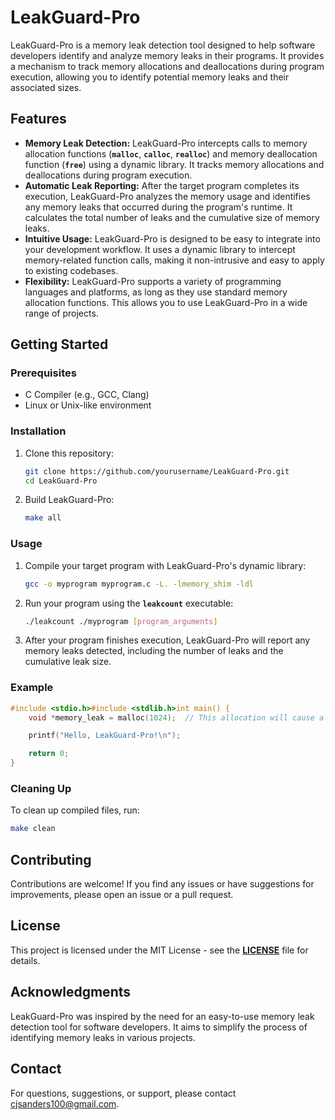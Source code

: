 # **LeakGuard-Pro**

LeakGuard-Pro is a memory leak detection tool designed to help software developers identify and analyze memory leaks in their programs. It provides a mechanism to track memory allocations and deallocations during program execution, allowing you to identify potential memory leaks and their associated sizes.

## **Features**

- **Memory Leak Detection:** LeakGuard-Pro intercepts calls to memory allocation functions (**`malloc`**, **`calloc`**, **`realloc`**) and memory deallocation function (**`free`**) using a dynamic library. It tracks memory allocations and deallocations during program execution.
- **Automatic Leak Reporting:** After the target program completes its execution, LeakGuard-Pro analyzes the memory usage and identifies any memory leaks that occurred during the program's runtime. It calculates the total number of leaks and the cumulative size of memory leaks.
- **Intuitive Usage:** LeakGuard-Pro is designed to be easy to integrate into your development workflow. It uses a dynamic library to intercept memory-related function calls, making it non-intrusive and easy to apply to existing codebases.
- **Flexibility:** LeakGuard-Pro supports a variety of programming languages and platforms, as long as they use standard memory allocation functions. This allows you to use LeakGuard-Pro in a wide range of projects.

## **Getting Started**

### **Prerequisites**

- C Compiler (e.g., GCC, Clang)
- Linux or Unix-like environment

### **Installation**

1. Clone this repository:

   ```bash
   git clone https://github.com/yourusername/LeakGuard-Pro.git
   cd LeakGuard-Pro
   ```

2. Build LeakGuard-Pro:

   ```bash
   make all
   ```

### **Usage**

1. Compile your target program with LeakGuard-Pro's dynamic library:

   ```bash
   gcc -o myprogram myprogram.c -L. -lmemory_shim -ldl
   ```

2. Run your program using the **`leakcount`** executable:

   ```bash
   ./leakcount ./myprogram [program_arguments]
   ```

3. After your program finishes execution, LeakGuard-Pro will report any memory leaks detected, including the number of leaks and the cumulative leak size.

### **Example**

```c
#include <stdio.h>#include <stdlib.h>int main() {
    void *memory_leak = malloc(1024);  // This allocation will cause a leak

    printf("Hello, LeakGuard-Pro!\n");

    return 0;
}
```

### **Cleaning Up**

To clean up compiled files, run:

```bash
make clean
```

## **Contributing**

Contributions are welcome! If you find any issues or have suggestions for improvements, please open an issue or a pull request.

## **License**

This project is licensed under the MIT License - see the **[LICENSE](https://opensource.org/license/mit/)** file for details.

## **Acknowledgments**

LeakGuard-Pro was inspired by the need for an easy-to-use memory leak detection tool for software developers. It aims to simplify the process of identifying memory leaks in various projects.

## **Contact**

For questions, suggestions, or support, please contact [cjsanders100@gmail.com](mailto:cjsanders100@gmail.com).
